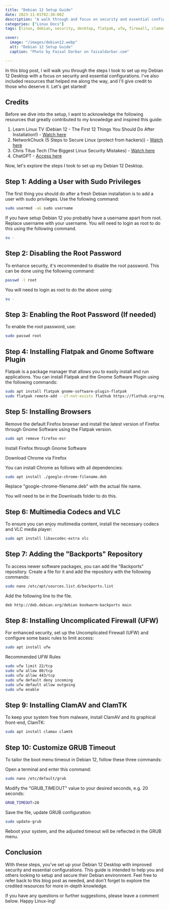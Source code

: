 ```yaml
---
title: "Debian 12 Setup Guide"
date: 2023-11-01T02:30:00Z
description: "A walk through and focus on security and essential configurations"
categories: ["Linux Docs"]
tags: [linux, debian, security, desktop, flatpak, ufw, firewall, clamav]

cover:
  image: "/images/debian12.webp"
  alt: "Debian 12 Setup Guide"
  caption: "Photo by Faisal Darbar on faisaldarbar.com"

---
```


In this blog post, I will walk you through the steps I took to set up my Debian 12 Desktop with a focus on security and essential configurations. I've also included resources that helped me along the way, and I'll give credit to those who deserve it. Let's get started!

## Credits

Before we dive into the setup, I want to acknowledge the following resources that greatly contributed to my knowledge and inspired this guide:

1. Learn Linux TV (Debian 12 - The First 12 Things You Should Do After Installation!) - <a href="https://youtu.be/K72XJHurdUY" target="_blank">Watch here</a>
2. NetworkChuck (5 Steps to Secure Linux (protect from hackers)) - <a href="https://youtu.be/ZhMw53Ud2tY" target="_blank">Watch here</a>
3. Chris Titus Tech (The Biggest Linux Security Mistakes) - <a href="https://youtu.be/QxNsyrftJ8I" target="_blank">Watch here</a>
4. ChatGPT - <a href="https://chat.openai.com" target="_blank">Access here</a> 

Now, let's explore the steps I took to set up my Debian 12 Desktop.

## Step 1: Adding a User with Sudo Privileges

The first thing you should do after a fresh Debian installation is to add a user with sudo privileges. Use the following command:

```bash
sudo usermod -aG sudo username
```
If you have setup Debian 12 you probably have a username apart from root. Replace username with your username. You will need to login as root to do this using the following command.

```bash
su -
```

## Step 2: Disabling the Root Password

To enhance security, it's recommended to disable the root password. This can be done using the following command:

```bash
passwd -l root
```

You will need to login as root to do the above using:

```bash
su -
```

## Step 3: Enabling the Root Password (If needed)

To enable the root password, use:

```bash
sudo passwd root
```

## Step 4: Installing Flatpak and Gnome Software Plugin

Flatpak is a package manager that allows you to easily install and run applications. You can install Flatpak and the Gnome Software Plugin using the following commands:

```bash
sudo apt install flatpak gnome-software-plugin-flatpak
sudo flatpak remote-add --if-not-exists flathub https://flathub.org/repo/flathub.flatpakrepo
```

## Step 5: Installing Browsers

Remove the default Firefox browser and install the latest version of Firefox through Gnome Software using the Flatpak version. 

```bash
sudo apt remove firefox-esr
```
Install Firefox through Gnome Software

Download Chrome via Firefox

You can install Chrome as follows with all dependencies:

```bash
sudo apt install ./google-chrome-filename.deb
```

Replace "google-chrome-filename.deb" with the actual file name.

You will need to be in the Downloads folder to do this.

## Step 6: Multimedia Codecs and VLC

To ensure you can enjoy multimedia content, install the necessary codecs and VLC media player:

```bash
sudo apt install libavcodec-extra vlc
```

## Step 7: Adding the "Backports" Repository

To access newer software packages, you can add the "Backports" repository. Create a file for it and add the repository with the following commands:

```bash
sudo nano /etc/apt/sources.list.d/backports.list
```

Add the following line to the file.

```bash
deb http://deb.debian.org/debian bookworm-backports main
```

## Step 8: Installing Uncomplicated Firewall (UFW)

For enhanced security, set up the Uncomplicated Firewall (UFW) and configure some basic rules to limit access:

```bash
sudo apt install ufw
```
Recommended UFW Rules

```bash
sudo ufw limit 22/tcp
sudo ufw allow 80/tcp
sudo ufw allow 443/tcp
sudo ufw default deny incoming
sudo ufw default allow outgoing
sudo ufw enable
```

## Step 9: Installing ClamAV and ClamTK

To keep your system free from malware, install ClamAV and its graphical front-end, ClamTK:

```bash
sudo apt install clamav clamtk
```

## Step 10: Customize GRUB Timeout

To tailor the boot menu timeout in Debian 12, follow these three commands:

Open a terminal and enter this command:

```bash
sudo nano /etc/default/grub
```

Modify the "GRUB_TIMEOUT" value to your desired seconds, e.g. 20 seconds:

```bash
GRUB_TIMEOUT=20
```

Save the file, update GRUB configuration:

```bash
sudo update-grub
```

Reboot your system, and the adjusted timeout will be reflected in the GRUB menu.

## Conclusion

With these steps, you've set up your Debian 12 Desktop with improved security and essential configurations. This guide is intended to help you and others looking to setup and secure their Debian environment. Feel free to refer back to this blog post as needed, and don't forget to explore the credited resources for more in-depth knowledge.

If you have any questions or further suggestions, please leave a comment below. Happy Linux-ing!
